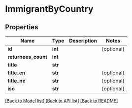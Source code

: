 # ImmigrantByCountry

## Properties
Name | Type | Description | Notes
------------ | ------------- | ------------- | -------------
**id** | **int** |  | [optional] 
**returnees_count** | **int** |  | 
**title** | **str** |  | 
**title_en** | **str** |  | [optional] 
**title_ne** | **str** |  | [optional] 
**iso** | **str** |  | [optional] 

[[Back to Model list]](../README.md#documentation-for-models) [[Back to API list]](../README.md#documentation-for-api-endpoints) [[Back to README]](../README.md)


